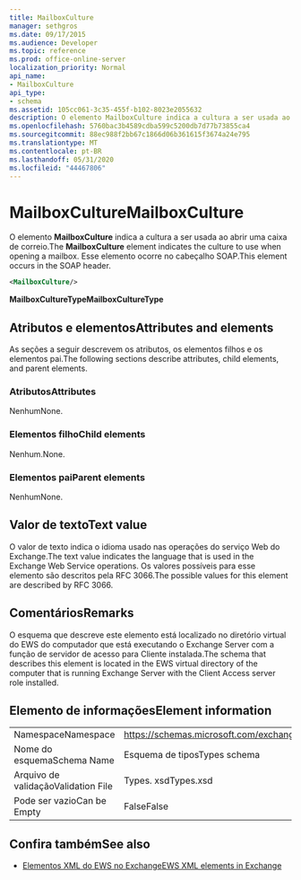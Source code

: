 ```yaml
---
title: MailboxCulture
manager: sethgros
ms.date: 09/17/2015
ms.audience: Developer
ms.topic: reference
ms.prod: office-online-server
localization_priority: Normal
api_name:
- MailboxCulture
api_type:
- schema
ms.assetid: 105cc061-3c35-455f-b102-8023e2055632
description: O elemento MailboxCulture indica a cultura a ser usada ao abrir uma caixa de correio. Esse elemento ocorre no cabeçalho SOAP.
ms.openlocfilehash: 5760bac3b4589cdba599c5200db7d77b73855ca4
ms.sourcegitcommit: 88ec988f2bb67c1866d06b361615f3674a24e795
ms.translationtype: MT
ms.contentlocale: pt-BR
ms.lasthandoff: 05/31/2020
ms.locfileid: "44467806"
---
```

# <a name="mailboxculture"></a><span data-ttu-id="745a3-104">MailboxCulture</span><span class="sxs-lookup"><span data-stu-id="745a3-104">MailboxCulture</span></span>

<span data-ttu-id="745a3-105">O elemento **MailboxCulture** indica a cultura a ser usada ao abrir uma caixa de correio.</span><span class="sxs-lookup"><span data-stu-id="745a3-105">The **MailboxCulture** element indicates the culture to use when opening a mailbox.</span></span> <span data-ttu-id="745a3-106">Esse elemento ocorre no cabeçalho SOAP.</span><span class="sxs-lookup"><span data-stu-id="745a3-106">This element occurs in the SOAP header.</span></span> 
  
```xml
<MailboxCulture/>
```

<span data-ttu-id="745a3-107">**MailboxCultureType**</span><span class="sxs-lookup"><span data-stu-id="745a3-107">**MailboxCultureType**</span></span>

## <a name="attributes-and-elements"></a><span data-ttu-id="745a3-108">Atributos e elementos</span><span class="sxs-lookup"><span data-stu-id="745a3-108">Attributes and elements</span></span>

<span data-ttu-id="745a3-109">As seções a seguir descrevem os atributos, os elementos filhos e os elementos pai.</span><span class="sxs-lookup"><span data-stu-id="745a3-109">The following sections describe attributes, child elements, and parent elements.</span></span>
  
### <a name="attributes"></a><span data-ttu-id="745a3-110">Atributos</span><span class="sxs-lookup"><span data-stu-id="745a3-110">Attributes</span></span>

<span data-ttu-id="745a3-111">Nenhum</span><span class="sxs-lookup"><span data-stu-id="745a3-111">None.</span></span>
  
### <a name="child-elements"></a><span data-ttu-id="745a3-112">Elementos filho</span><span class="sxs-lookup"><span data-stu-id="745a3-112">Child elements</span></span>

<span data-ttu-id="745a3-113">Nenhum.</span><span class="sxs-lookup"><span data-stu-id="745a3-113">None.</span></span>
  
### <a name="parent-elements"></a><span data-ttu-id="745a3-114">Elementos pai</span><span class="sxs-lookup"><span data-stu-id="745a3-114">Parent elements</span></span>

<span data-ttu-id="745a3-115">Nenhum</span><span class="sxs-lookup"><span data-stu-id="745a3-115">None.</span></span>
  
## <a name="text-value"></a><span data-ttu-id="745a3-116">Valor de texto</span><span class="sxs-lookup"><span data-stu-id="745a3-116">Text value</span></span>

<span data-ttu-id="745a3-117">O valor de texto indica o idioma usado nas operações do serviço Web do Exchange.</span><span class="sxs-lookup"><span data-stu-id="745a3-117">The text value indicates the language that is used in the Exchange Web Service operations.</span></span> <span data-ttu-id="745a3-118">Os valores possíveis para esse elemento são descritos pela RFC 3066.</span><span class="sxs-lookup"><span data-stu-id="745a3-118">The possible values for this element are described by RFC 3066.</span></span>
  
## <a name="remarks"></a><span data-ttu-id="745a3-119">Comentários</span><span class="sxs-lookup"><span data-stu-id="745a3-119">Remarks</span></span>

<span data-ttu-id="745a3-120">O esquema que descreve este elemento está localizado no diretório virtual do EWS do computador que está executando o Exchange Server com a função de servidor de acesso para Cliente instalada.</span><span class="sxs-lookup"><span data-stu-id="745a3-120">The schema that describes this element is located in the EWS virtual directory of the computer that is running Exchange Server with the Client Access server role installed.</span></span>
  
## <a name="element-information"></a><span data-ttu-id="745a3-121">Elemento de informações</span><span class="sxs-lookup"><span data-stu-id="745a3-121">Element information</span></span>

|||
|:-----|:-----|
|<span data-ttu-id="745a3-122">Namespace</span><span class="sxs-lookup"><span data-stu-id="745a3-122">Namespace</span></span>  <br/> |https://schemas.microsoft.com/exchange/services/2006/types  <br/> |
|<span data-ttu-id="745a3-123">Nome do esquema</span><span class="sxs-lookup"><span data-stu-id="745a3-123">Schema Name</span></span>  <br/> |<span data-ttu-id="745a3-124">Esquema de tipos</span><span class="sxs-lookup"><span data-stu-id="745a3-124">Types schema</span></span>  <br/> |
|<span data-ttu-id="745a3-125">Arquivo de validação</span><span class="sxs-lookup"><span data-stu-id="745a3-125">Validation File</span></span>  <br/> |<span data-ttu-id="745a3-126">Types. xsd</span><span class="sxs-lookup"><span data-stu-id="745a3-126">Types.xsd</span></span>  <br/> |
|<span data-ttu-id="745a3-127">Pode ser vazio</span><span class="sxs-lookup"><span data-stu-id="745a3-127">Can be Empty</span></span>  <br/> |<span data-ttu-id="745a3-128">False</span><span class="sxs-lookup"><span data-stu-id="745a3-128">False</span></span>  <br/> |
   
## <a name="see-also"></a><span data-ttu-id="745a3-129">Confira também</span><span class="sxs-lookup"><span data-stu-id="745a3-129">See also</span></span>

- [<span data-ttu-id="745a3-130">Elementos XML do EWS no Exchange</span><span class="sxs-lookup"><span data-stu-id="745a3-130">EWS XML elements in Exchange</span></span>](ews-xml-elements-in-exchange.md)

